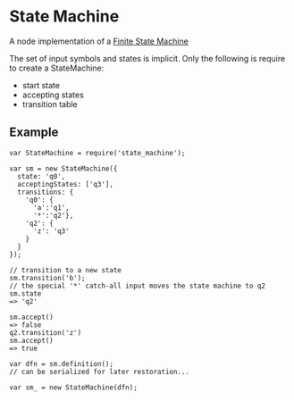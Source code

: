 # State Machine

A node implementation of a [Finite State Machine](http://en.wikipedia.org/wiki/Finite-state_machine)

The set of input symbols and states is implicit. Only the following is require to create a StateMachine:

* start state
* accepting states
* transition table


## Example

    var StateMachine = require('state_machine');

    var sm = new StateMachine({
      state: 'q0',
      acceptingStates: ['q3'],
      transitions: {
        'q0': {
          'a':'q1',
          '*':'q2'},
        'q2': {
          'z': 'q3'
        }
      }
    });

    // transition to a new state
    sm.transition('b');
    // the special '*' catch-all input moves the state machine to q2
    sm.state
    => 'q2'

    sm.accept()
    => false
    q2.transition('z')
    sm.accept()
    => true

    var dfn = sm.definition();
    // can be serialized for later restoration...

    var sm_ = new StateMachine(dfn);